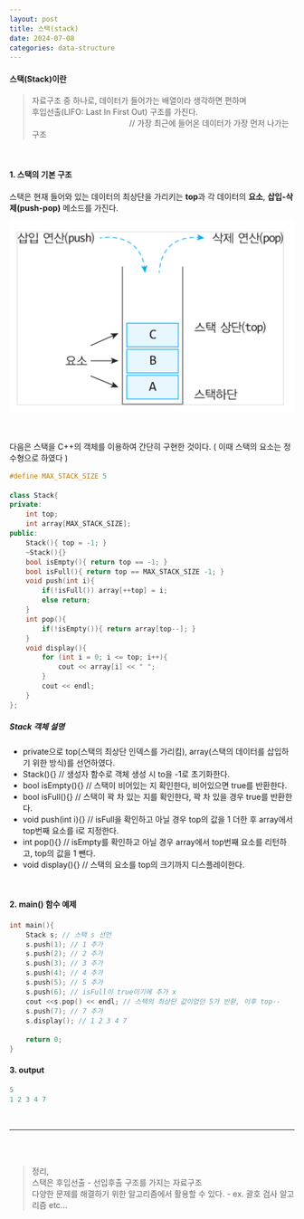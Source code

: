 ```yaml
---
layout: post
title: 스택(stack)
date: 2024-07-08
categories: data-structure
---
```

#### 스택(Stack)이란 
> 자료구조 중 하나로, 데이터가 들어가는 배열이라 생각하면 편하며<br>
후입선출(LIFO: Last In First Out) 구조를 가진다. &emsp;&emsp;&emsp;&emsp;&emsp;&emsp;&emsp;&emsp;&emsp;&emsp;&emsp;&emsp; // 가장 최근에 들어온 데이터가 가장 먼저 나가는 구조

<br>

#### 1. 스택의 기본 구조
스택은 현재 들어와 있는 데이터의 최상단을 가리키는 <strong>top</strong>과 각 데이터의 <strong>요소</strong>, <strong>삽입-삭제(push-pop)</strong> 메소드를 가진다.

![alt text](/public/img/stack-1.png)

<br><br>
다음은 스택을 C++의 객체를 이용하여 간단히 구현한 것이다. ( 이때 스택의 요소는 정수형으로 하였다 )
```c++
#define MAX_STACK_SIZE 5

class Stack{
private:
    int top;
    int array[MAX_STACK_SIZE];
public:
    Stack(){ top = -1; }
    ~Stack(){}
    bool isEmpty(){ return top == -1; }
    bool isFull(){ return top == MAX_STACK_SIZE -1; }
    void push(int i){
        if(!isFull()) array[++top] = i;
        else return;
    }
    int pop(){
        if(!isEmpty()){ return array[top--]; }
    }
    void display(){
        for (int i = 0; i <= top; i++){
            cout << array[i] << " ";
        }
        cout << endl;
    }
};
```
##### Stack 객체 설명
- private으로 top(스택의 최상단 인덱스를 가리킴), array(스택의 데이터를 삽입하기 위한 방식)를 선언하였다.
- Stack(){} // 생성자 함수로 객체 생성 시 to을 -1로 초기화한다.
- bool isEmpty(){} // 스택이 비어있는 지 확인한다, 비어있으면 true를 반환한다.
- bool isFull(){} // 스택이 꽉 차 있는 지를 확인한다, 꽉 차 있을 경우 true를 반환한다.
- void push(int i){} // isFull을 확인하고 아닐 경우 top의 값을 1 더한 후 array에서 top번째 요소를 i로 지정한다.
- int pop(){} // isEmpty를 확인하고 아닐 경우 array에서 top번째 요소를 리턴하고, top의 값을 1 뺀다.
- void display(){} // 스택의 요소를 top의 크기까지 디스플레이한다.

<br>

#### 2. main() 함수 예제
```c++
int main(){
    Stack s; // 스택 s 선언
    s.push(1); // 1 추가
    s.push(2); // 2 추가
    s.push(3); // 3 추가
    s.push(4); // 4 추가
    s.push(5); // 5 추가
    s.push(6); // isFull이 true이기에 추가 x
    cout <<s.pop() << endl; // 스택의 최상단 값이었던 5가 반환, 이후 top--
    s.push(7); // 7 추가
    s.display(); // 1 2 3 4 7

    return 0;
}
```

#### 3. output
```c++
5
1 2 3 4 7
```
<br>

* * *
<br><br>

>정리, 
<br>스택은 후입선출 - 선입후출 구조를 가지는 자료구조
<br>다양한 문제를 해결하기 위한 알고리즘에서 활용할 수 있다. - ex. 괄호 검사 알고리즘 etc...
